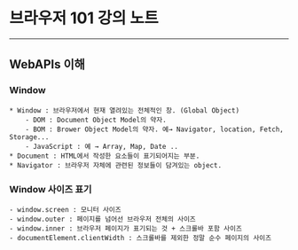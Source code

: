 # 브라우저 101 강의 노트

---

## WebAPIs 이해

### Window

    * Window : 브라우저에서 현재 열려있는 전체적인 창. (Global Object)
        - DOM : Document Object Model의 약자.
        - BOM : Brower Object Model의 약자. 예→ Navigator, location, Fetch, Storage...
        - JavaScript : 예 → Array, Map, Date ..
    * Document : HTML에서 작성한 요소들이 표기되어지는 부분.
    * Navigator : 브라우저 자체에 관련된 정보들이 담겨있는 object.

### Window 사이즈 표기

    - window.screen : 모니터 사이즈
    - window.outer : 페이지를 넘어선 브라우저 전체의 사이즈
    - window.inner : 브라우저 페이지가 표기되는 것 + 스크롤바 포함 사이즈
    - documentElement.clientWidth : 스크롤바를 제외한 정말 순수 페이지의 사이즈
